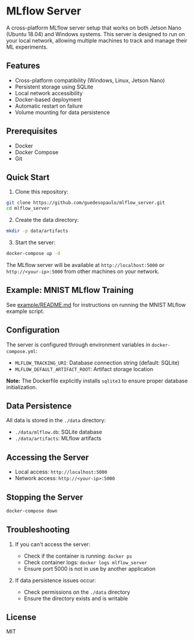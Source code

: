 # MLflow Server

A cross-platform MLflow server setup that works on both Jetson Nano (Ubuntu 18.04) and Windows systems. This server is designed to run on your local network, allowing multiple machines to track and manage their ML experiments.

## Features

- Cross-platform compatibility (Windows, Linux, Jetson Nano)
- Persistent storage using SQLite
- Local network accessibility
- Docker-based deployment
- Automatic restart on failure
- Volume mounting for data persistence

## Prerequisites

- Docker
- Docker Compose
- Git

## Quick Start

1. Clone this repository:
```bash
git clone https://github.com/guedesopaulo/mlflow_server.git
cd mlflow_server
```

2. Create the data directory:
```bash
mkdir -p data/artifacts
```

3. Start the server:
```bash
docker-compose up -d
```

The MLflow server will be available at `http://localhost:5000` or `http://<your-ip>:5000` from other machines on your network.

## Example: MNIST MLflow Training

See [example/README.md](example/README.md) for instructions on running the MNIST MLflow example script.

## Configuration

The server is configured through environment variables in `docker-compose.yml`:

- `MLFLOW_TRACKING_URI`: Database connection string (default: SQLite)
- `MLFLOW_DEFAULT_ARTIFACT_ROOT`: Artifact storage location

**Note:** The Dockerfile explicitly installs `sqlite3` to ensure proper database initialization.

## Data Persistence

All data is stored in the `./data` directory:
- `./data/mlflow.db`: SQLite database
- `./data/artifacts`: MLflow artifacts

## Accessing the Server

- Local access: `http://localhost:5000`
- Network access: `http://<your-ip>:5000`

## Stopping the Server

```bash
docker-compose down
```

## Troubleshooting

1. If you can't access the server:
   - Check if the container is running: `docker ps`
   - Check container logs: `docker logs mlflow_server`
   - Ensure port 5000 is not in use by another application

2. If data persistence issues occur:
   - Check permissions on the `./data` directory
   - Ensure the directory exists and is writable

## License

MIT
